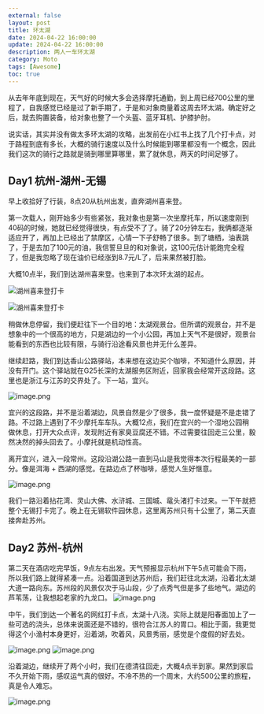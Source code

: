 ```yaml
---
external: false
layout: post
title: 环太湖
date: 2024-04-22 16:00:00
update: 2024-04-22 16:00:00
description: 两人一车环太湖
category: Moto
tags: [Awesome]
toc: true
---
```


从去年年底到现在，天气好的时候大多会选择摩托通勤，到上周已经700公里的里程了，自我感觉已经是过了新手期了，于是和对象商量着这周去环太湖。确定好之后，就去购置装备，给对象也整了一个头盔、蓝牙耳机、护膝护肘。

说实话，其实并没有做太多环太湖的攻略，出发前在小红书上找了几个打卡点，对于路程到底有多长，大概的骑行速度以及什么时候能到哪里都没有一个概念，因此我们这次的骑行之路就是骑到哪里算哪里，累了就休息，两天的时间足够了。

## Day1 杭州-湖州-无锡

早上收拾好了行装，8点20从杭州出发，直奔湖州喜来登。

第一次载人，刚开始多少有些紧张，我对象也是第一次坐摩托车，所以速度刚到40码的时候，她就已经觉得很快，有点受不了了。骑了20分钟左右，我俩都逐渐适应开了，再加上已经出了禁摩区，心情一下子舒畅了很多。到了塘栖，油表跳了，于是去加了100元的油，我信誓旦旦的和对象说，这100元估计能跑完全程了，但是我忽略了现在油价已经涨到8.7元/L了，后来果然被打脸。

大概10点半，我们到达湖州喜来登。也来到了本次环太湖的起点。

![湖州喜来登打卡](https://raw.githubusercontent.com/luckyscript/image/master/20240423091623.png)

![湖州喜来登打卡](https://raw.githubusercontent.com/luckyscript/image/master/20240423091640.png)

稍做休息停留，我们便赶往下一个目的地：太湖观景台。但所谓的观景台，并不是想象中的一个很高的地方，只是湖边的一个小公园，再加上天气不是很好，观景台能看到的东西也比较有限，与骑行沿途看风景也并无什么差异。

继续赶路，我们到达香山公路驿站，本来想在这边买个咖啡，不知道什么原因，并没有开门。这个驿站就在G25长深的太湖服务区附近，回家我会经常开这段路。这里也是浙江与江苏的交界处了。下一站，宜兴。

![image.png](https://raw.githubusercontent.com/luckyscript/image/master/20240423103717.png)


宜兴的这段路，并不是沿着湖边，风景自然是少了很多，我一度怀疑是不是走错了路。不过路上遇到了不少摩托车车队。大概12点，我们在宜兴的一个湿地公园稍做休息，打开大众点评，发现附近有家臭豆腐还不错。不过需要往回走三公里，毅然决然的掉头回去了。小摩托就是机动性高。


离开宜兴，进入一段常州。这段沿湖公路一直到马山是我觉得本次行程最美的一部分。像是洱海 + 西湖的感觉。在路边点了杯咖啡，感觉人生好惬意。

![image.png](https://raw.githubusercontent.com/luckyscript/image/master/20240423102154.png)


我们一路沿着拈花湾、灵山大佛、水浒城、三国城、鼋头渚打卡过来。一下午就把整个无锡打卡完了。晚上在无锡软件园休息，这里离苏州只有十公里了，第二天直接奔赴苏州。

## Day2 苏州-杭州

第二天在酒店吃完早饭，9点左右出发。天气预报显示杭州下午5点可能会下雨，所以我们路上就得紧凑一点。沿着国道到达苏州后，我们赶往北太湖，沿着北太湖大道一路向东。苏州段的风景仅次于马山段，少了点秀气但是多了些地气。湖边的芦苇荡，让我想起老家的九龙口。
![image.png](https://raw.githubusercontent.com/luckyscript/image/master/20240423101909.png)

中午，我们到达一个著名的网红打卡点，太湖十八浇。实际上就是阳春面加上了一些可选的浇头，总体来说面还是不错的，很符合江苏人的胃口。相比于面，我更觉得这个小渔村本身更好，沿着湖，吹着风，风景秀丽，感觉是个度假的好去处。

![image.png](https://raw.githubusercontent.com/luckyscript/image/master/20240423102136.png)
![image.png](https://raw.githubusercontent.com/luckyscript/image/master/20240423102141.png)

沿着湖边，继续开了两个小时，我们在德清往回走，大概4点半到家。果然到家后不久开始下雨，感叹运气真的很好。不冷不热的一个周末，大约500公里的旅程，真是令人难忘。

![image.png](https://raw.githubusercontent.com/luckyscript/image/master/20240423102423.png)



